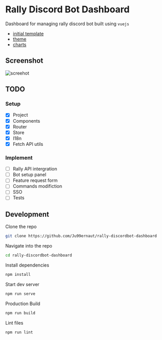 # Rally Discord Bot Dashboard
Dashboard for managing rally discord bot built using `vuejs`

* [initial template](https://github.com/Murked/vue-tailwind-admin)
* [theme](https://github.com/estevanmaito/windmill-dashboard)
* [charts](https://github.com/creativetimofficial/vue-black-dashboard)

## Screenshot
![screehot](https://i.imgur.com/HFS92dE.png)

## TODO

### Setup
- [x] Project
- [x] Components
- [x] Router
- [x] Store
- [x] I18n
- [x] Fetch API utils

### Implement
- [ ] Rally API intergration
- [ ] Bot setup panel
- [ ] Feature request form
- [ ] Commands modifiction
- [ ] SSO
- [ ] Tests

## Development

Clone the repo

```sh
git clone https://github.com/Ju99ernaut/rally-discordbot-dashboard
```

Navigate into the repo

```sh
cd rally-discordbot-dashboard
```

Install dependencies

```sh
npm install
```

Start dev server

```sh
npm run serve
```

Production Build

```sh
npm run build
```

Lint files

```sh
npm run lint
```